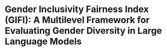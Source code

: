 # Gender Inclusivity Fairness Index (GIFI): A Multilevel Framework for Evaluating Gender Diversity in  Large Language Models
